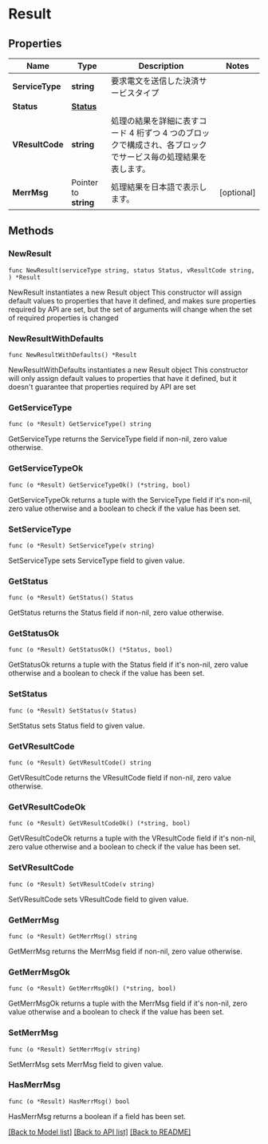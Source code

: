# Result

## Properties

Name | Type | Description | Notes
------------ | ------------- | ------------- | -------------
**ServiceType** | **string** | 要求電文を送信した決済サービスタイプ | 
**Status** | [**Status**](Status.md) |  | 
**VResultCode** | **string** | 処理の結果を詳細に表すコード 4 桁ずつ 4 つのブロックで構成され、各ブロックでサービス毎の処理結果を表します。  | 
**MerrMsg** | Pointer to **string** | 処理結果を日本語で表示します。 | [optional] 

## Methods

### NewResult

`func NewResult(serviceType string, status Status, vResultCode string, ) *Result`

NewResult instantiates a new Result object
This constructor will assign default values to properties that have it defined,
and makes sure properties required by API are set, but the set of arguments
will change when the set of required properties is changed

### NewResultWithDefaults

`func NewResultWithDefaults() *Result`

NewResultWithDefaults instantiates a new Result object
This constructor will only assign default values to properties that have it defined,
but it doesn't guarantee that properties required by API are set

### GetServiceType

`func (o *Result) GetServiceType() string`

GetServiceType returns the ServiceType field if non-nil, zero value otherwise.

### GetServiceTypeOk

`func (o *Result) GetServiceTypeOk() (*string, bool)`

GetServiceTypeOk returns a tuple with the ServiceType field if it's non-nil, zero value otherwise
and a boolean to check if the value has been set.

### SetServiceType

`func (o *Result) SetServiceType(v string)`

SetServiceType sets ServiceType field to given value.


### GetStatus

`func (o *Result) GetStatus() Status`

GetStatus returns the Status field if non-nil, zero value otherwise.

### GetStatusOk

`func (o *Result) GetStatusOk() (*Status, bool)`

GetStatusOk returns a tuple with the Status field if it's non-nil, zero value otherwise
and a boolean to check if the value has been set.

### SetStatus

`func (o *Result) SetStatus(v Status)`

SetStatus sets Status field to given value.


### GetVResultCode

`func (o *Result) GetVResultCode() string`

GetVResultCode returns the VResultCode field if non-nil, zero value otherwise.

### GetVResultCodeOk

`func (o *Result) GetVResultCodeOk() (*string, bool)`

GetVResultCodeOk returns a tuple with the VResultCode field if it's non-nil, zero value otherwise
and a boolean to check if the value has been set.

### SetVResultCode

`func (o *Result) SetVResultCode(v string)`

SetVResultCode sets VResultCode field to given value.


### GetMerrMsg

`func (o *Result) GetMerrMsg() string`

GetMerrMsg returns the MerrMsg field if non-nil, zero value otherwise.

### GetMerrMsgOk

`func (o *Result) GetMerrMsgOk() (*string, bool)`

GetMerrMsgOk returns a tuple with the MerrMsg field if it's non-nil, zero value otherwise
and a boolean to check if the value has been set.

### SetMerrMsg

`func (o *Result) SetMerrMsg(v string)`

SetMerrMsg sets MerrMsg field to given value.

### HasMerrMsg

`func (o *Result) HasMerrMsg() bool`

HasMerrMsg returns a boolean if a field has been set.


[[Back to Model list]](../README.md#documentation-for-models) [[Back to API list]](../README.md#documentation-for-api-endpoints) [[Back to README]](../README.md)


